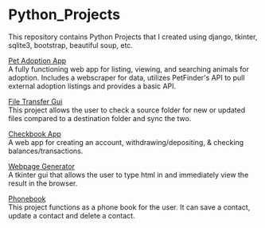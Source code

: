 # Python_Projects
 
This repository contains Python Projects that I created using django, tkinter, sqlite3, bootstrap, beautiful soup,  etc.

[Pet Adoption App](Appbuilder9000)
<br>A fully functioning web app for listing, viewing, and searching animals for adoption. Includes a webscraper for data, utilizes PetFinder's API to pull external adoption listings and provides a basic API. 

[File Transfer Gui](file_transfer_gui)
<br>This project allows the user to check a source folder for new or updated files compared to a destination folder and sync the two.

[Checkbook App](DjangoCheckbook)
<br>A web app for creating an account, withdrawing/depositing, & checking balances/transactions.

[Webpage Generator](webpage_generator)
<br>A tkinter gui that allows the user to type html in and immediately view the result in the browser.

[Phonebook](project_phonebook)
<br>This project functions as a phone book for the user. It can save a contact, update a contact and delete a contact.

